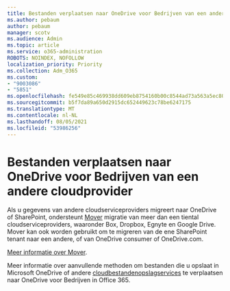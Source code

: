 ```yaml
---
title: Bestanden verplaatsen naar OneDrive voor Bedrijven van een andere cloudprovider
ms.author: pebaum
author: pebaum
manager: scotv
ms.audience: Admin
ms.topic: article
ms.service: o365-administration
ROBOTS: NOINDEX, NOFOLLOW
localization_priority: Priority
ms.collection: Adm_O365
ms.custom:
- "9003086"
- "5851"
ms.openlocfilehash: fe549e85c469938dd609eb8754160b00c8544ad73a563a5ec80a918ceec508c6
ms.sourcegitcommit: b5f7da89a650d2915dc652449623c78be6247175
ms.translationtype: MT
ms.contentlocale: nl-NL
ms.lasthandoff: 08/05/2021
ms.locfileid: "53986256"
---
```

# <a name="move-files-into-onedrive-for-business-from-another-cloud-provider"></a>Bestanden verplaatsen naar OneDrive voor Bedrijven van een andere cloudprovider

Als u gegevens van andere cloudserviceproviders migreert naar OneDrive of SharePoint, ondersteunt [Mover](https://go.microsoft.com/fwlink/?linkid=2132453) migratie van meer dan een tiental cloudserviceproviders, waaronder Box, Dropbox, Egnyte en Google Drive. Mover kan ook worden gebruikt om te migreren van de ene SharePoint tenant naar een andere, of van OneDrive consumer of OneDrive.com.

[Meer informatie over Mover](https://go.microsoft.com/fwlink/?linkid=2132453).

Meer informatie over aanvullende methoden om bestanden die u opslaat in Microsoft OneDrive of andere [cloudbestandenopslagservices](https://support.microsoft.com/office/7fb28cad-7e25-451f-8b4b-2d1a71e5c0e9) te verplaatsen naar OneDrive voor Bedrijven in Office 365.
